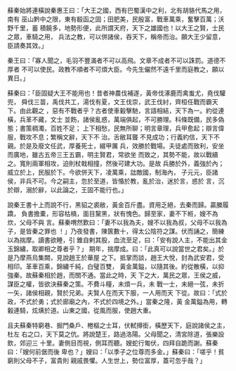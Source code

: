 蘇秦始將連橫說秦惠王曰：「大王之國，西有巴蜀漢中之利，北有胡貉代馬之用，南有
巫山黔中之限，東有殽函之固；田肥美，民殷富，戰車萬乘，奮擊百萬；沃野千里，蓄
積饒多，地勢形便，此所謂天府，天下之雄國也！以大王之賢，士民之眾，車騎之用，
兵法之教，可以併諸侯，吞天下，稱帝而治。願大王少留意，臣請奏其效。」

秦王曰：「寡人聞之，毛羽不豐滿者不可以高飛。文章不成者不可以誅罰。道德不厚者
不可以使民。政教不順者不可煩大臣。今先生儼然不遠千里而庭教之，願以異日。」

蘇秦曰：「臣固疑大王不能用也！昔者神農伐補遂，黃帝伐涿鹿而禽蚩尤，堯伐驩兜，
舜伐三苗，禹伐共工，湯伐有夏，文王伐崇，武王伐紂，齊桓任戰而霸天下。由此觀之
，惡有不戰者乎？古者使車轂擊馳，言語相結，天下為一。約從連橫，兵革不藏，文士
並飭，諸侯亂惑，萬端俱起，不可勝理。科條既備，民多偽態；書策稠濁，百姓不足；
上下相愁，民無所聊；明言章理，兵甲愈起；辯言偉服，戰攻不息；繁稱文辭，天下不
治。舌敝耳聾 不見成功；行義約信，天下不親。於是及廢文任武，厚養死士，綴甲厲
兵，效勝於戰場。夫徒處而致利，安坐而廣地，雖古五帝三王五霸，明主賢君，常欲坐
而致之，其勢不能，故以戰續之。寬則兩軍相攻，迫則杖戟相撞，然後可建大功。是故
兵勝於外，義強於內；威立於上，民服於下。今欲併天下，凌萬乘，詘敵國，制海內，
子元元，臣諸侯，非兵不可。今之嗣主，忽於至道，皆惛於教，亂於治，迷於言，惑於
言，沉於辯，溺於辭，以此論之，王固不能行也。」

說秦王書十上而說不行，黑貂之裘敝，黃金百斤盡。資用乏絕，去秦而歸。贏縢履蹻，
負書擔橐，形容枯槁，面目黧黑，狀有愧色。歸至家，妻不下絍，嫂不為炊，父母不與
言。蘇秦喟然歎曰：「妻不以我為夫，嫂不以我為叔，父母不以我為子，是皆秦之罪也
！」乃夜發書，陳篋數十，得太公陰符之謀。伏而誦之，簡練以為揣摩。讀書欲睡，引
錐自剌其股，血流至足，曰：「安有說人主，不能出其金玉錦繡，取卿相之尊者乎？」
期年，揣摩成。曰：「此真可以說當世之君矣。」於是乃摩燕烏集闕，見說趙王於華屋
之下。抵掌而談，趙王大悅，封為武安君，受相印。革車百乘，錦繡千純，白璧百雙，
黃金萬鎰，以隨其後。約從散橫，以抑強秦。故蘇秦相於趙，而關不通。當此之時，天
下之大，萬民之眾，王侯之威，謀臣之權，皆欲決蘇秦之策。不費斗糧，未煩一兵，未
戰一士，未絕一弦，未折一矢，諸侯相親，賢於兄弟。夫贀人在而天下服，一人用而天
下從。故曰：「式於政，不式於勇；式於廊廟之內，不式於四境之外。」當秦之隆，黃
金萬鎰為用，轉轂連騎，炫熿於道。山東之國，從風而服，使趙大重。

且夫蘇秦特窮巷、掘門桑戶、棬樞之士耳，伏軾撙銜，橫歷天下，庭說諸侯之主，杜左
右之口，天下莫之伉。將說楚王，路過洛陽。父母聞之，清宮除道，張樂設飲，郊迎三
十里。妻側目而視，側耳而聽。嫂蛇行匍伏，四拜自跪而謝。蘇秦曰：「嫂何前倨而後
卑也？」嫂曰：「以季子之位尊而多金。」蘇秦曰：「嗟乎！貧窮則父母不子，富貴則
親戚畏懼。人生世上，勢位富厚，蓋可忽乎哉？」


